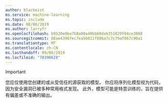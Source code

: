 ```yaml
---
author: blackmist
ms.service: machine-learning
ms.topic: include
ms.date: 08/08/2019
ms.author: larryfr
ms.openlocfilehash: b9520e0ba7b8a80a40bb60dab351029f04ce3868
ms.sourcegitcommit: 88ae4396fec7ea56011f896a7c7c79af867c90a1
ms.translationtype: MT
ms.contentlocale: zh-CN
ms.lasthandoff: 09/06/2019
ms.locfileid: "70390628"
---
```

> [!IMPORTANT]
> 您应仅使用您创建的或从受信任的源获取的模型。 你应将序列化模型视为代码，因为安全漏洞已被多种常用格式发现。 此外，模型可能是特意训练的，旨在提供有偏差或不准确的输出。